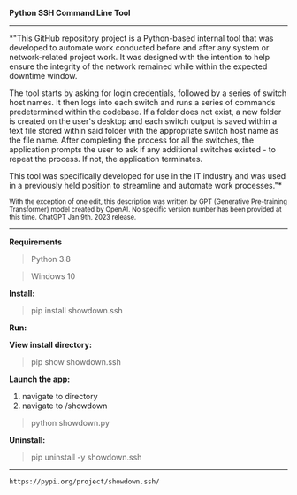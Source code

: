 **Python SSH Command Line Tool**
___

*"This GitHub repository project is a Python-based internal tool that was developed to automate work conducted before and after any system or network-related project work. It was designed with the intention to help ensure the integrity of the network remained while within the expected downtime window. 

The tool starts by asking for login credentials, followed by a series of switch host names. It then logs into each switch and runs a series of commands predetermined within the codebase. If a folder does not exist, a new folder is created on the user's desktop and each switch output is saved within a text file stored within said folder with the appropriate switch host name as the file name. After completing the process for all the switches, the application prompts the user to ask if any additional switches existed - to repeat the process. If not, the application terminates.

This tool was specifically developed for use in the IT industry and was used in a previously held position to streamline and automate work processes."*

<sub>With the exception of one edit, this description was written by GPT (Generative Pre-training Transformer) model created by OpenAI. No specific version number has been provided at this time. ChatGPT Jan 9th, 2023 release.</sub>
___

**Requirements**
>Python 3.8

>Windows 10

**Install:**

>pip install showdown.ssh

**Run:**

**View install directory:**

>pip show showdown.ssh

**Launch the app:**

1. navigate to directory 
2. navigate to /showdown
>python showdown.py

**Uninstall:**

>pip uninstall -y showdown.ssh
___

`https://pypi.org/project/showdown.ssh/`
